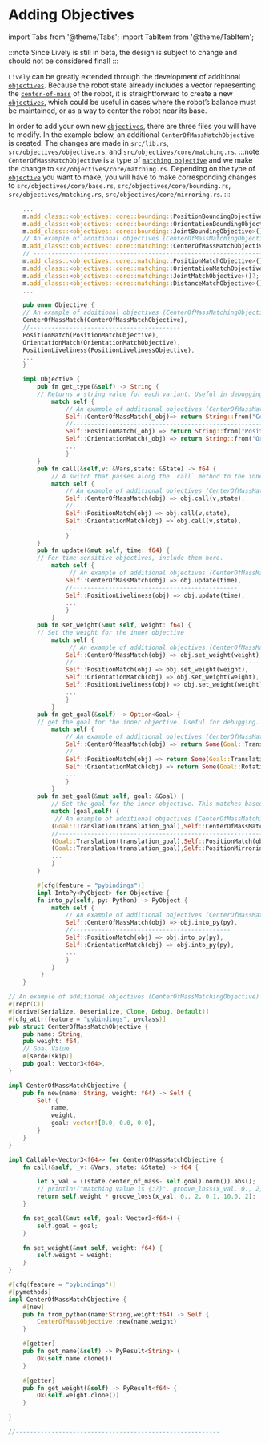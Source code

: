 # Adding Objectives

import Tabs from '@theme/Tabs';
import TabItem from '@theme/TabItem';

:::note
Since Lively is still in beta, the design is subject to change and should not be considered final!
:::

`Lively` can be greatly extended through the development of additional [`objectives`](../API/Objectives). 
Because the robot state already includes a vector representing the [`center-of-mass`](../API/state)
of the robot, it is straightforward to create a new [`objectives`](../API/Objectives),
which could be useful in cases where the robot’s balance must
be maintained, or as a way to center the robot near its base. 

In order to add your own new [`objectives`](../API/Objectives), there are three files you will have to modify. 
In the example below, an additional `CenterOfMassMatchObjective` is created. The changes are made in `src/lib.rs`, 
`src/objectives/objective.rs`, and `src/objectives/core/matching.rs`. 
:::note
`CenterOfMassMatchObjective` is a type of [`matching objective`](../API/Objectives/matching.mdx) and we make the change to `src/objectives/core/matching.rs`. Depending on the type of [`objective`](../API/Objectives) you want to make, you will have to make corresponding changes to `src/objectives/core/base.rs`, `src/objectives/core/bounding.rs`, `src/objectives/matching.rs`, `src/objectives/core/mirroring.rs`.
:::


<Tabs>
  <TabItem value="lib.rs" label="src/lib.rs">

```rust
    ...
    m.add_class::<objectives::core::bounding::PositionBoundingObjective>()?;
    m.add_class::<objectives::core::bounding::OrientationBoundingObjective>()?;
    m.add_class::<objectives::core::bounding::JointBoundingObjective>()?;
    // An example of additional objectives (CenterOfMassMatchingObjective)
    m.add_class::<objectives::core::matching::CenterOfMassMatchObjective>()?;
    // ------------------------------------------------------------------
    m.add_class::<objectives::core::matching::PositionMatchObjective>()?;
    m.add_class::<objectives::core::matching::OrientationMatchObjective>()?;
    m.add_class::<objectives::core::matching::JointMatchObjective>()?;
    m.add_class::<objectives::core::matching::DistanceMatchObjective>()?;
    ...
```

  </TabItem>

  <TabItem value="objective.rs" label="src/objectives/objective.rs">

```rust
    pub enum Objective {
    // An example of additional objectives (CenterOfMassMatchingObjective)
    CenterOfMassMatch(CenterOfMassMatchObjective),
    //------------------------------------------
    PositionMatch(PositionMatchObjective),
    OrientationMatch(OrientationMatchObjective),
    PositionLiveliness(PositionLivelinessObjective),
    ...
    }

    impl Objective {
        pub fn get_type(&self) -> String {
        // Returns a string value for each variant. Useful in debugging.
            match self {
                // An example of additional objectives (CenterOfMassMatchingObjective)
                Self::CenterOfMassMatch(_obj)=> return String::from("CenterOfMassObjective"),
                //-------------------------------------------------------------------------
                Self::PositionMatch(_obj) => return String::from("PositionMatchObjective"),
                Self::OrientationMatch(_obj) => return String::from("OrientationnMatchObjective"),
                ...
                }
        }
        pub fn call(&self,v: &Vars,state: &State) -> f64 {
            // A switch that passes along the `call` method to the inner objective.
            match self {
                // An example of additional objectives (CenterOfMassMatchingObjective)
                Self::CenterOfMassMatch(obj) => obj.call(v,state),
                //-----------------------------------------------
                Self::PositionMatch(obj) => obj.call(v,state),
                Self::OrientationMatch(obj) => obj.call(v,state),
                ...
                }
        }
        pub fn update(&mut self, time: f64) {
        // For time-sensitive objectives, include them here.
            match self {
                 // An example of additional objectives (CenterOfMassMatchingObjective)
                Self::CenterOfMassMatch(obj) => obj.update(time),
                //----------------------------------------------
                Self::PositionLiveliness(obj) => obj.update(time),
                ...
                }
            }
        pub fn set_weight(&mut self, weight: f64) {
        // Set the weight for the inner objective
            match self {
                 // An example of additional objectives (CenterOfMassMatchingObjective)
                Self::CenterOfMassMatch(obj) => obj.set_weight(weight),
                //----------------------------------------------------
                Self::PositionMatch(obj) => obj.set_weight(weight),
                Self::OrientationMatch(obj) => obj.set_weight(weight),
                Self::PositionLiveliness(obj) => obj.set_weight(weight),
                ...
                }
            }
        pub fn get_goal(&self) -> Option<Goal> {
        // get the goal for the inner objective. Useful for debugging.
            match self {
                // An example of additional objectives (CenterOfMassMatchingObjective)
                Self::CenterOfMassMatch(obj) => return Some(Goal::Translation(Translation3::from(obj.goal))),
                //------------------------------------------------------------------------------------------
                Self::PositionMatch(obj) => return Some(Goal::Translation(Translation3::from(obj.goal))),
                Self::OrientationMatch(obj) => return Some(Goal::Rotation(obj.goal)),
                ...
                }
            }
        pub fn set_goal(&mut self, goal: &Goal) {
            // Set the goal for the inner objective. This matches based on Objective and Goal variant.
            match (goal,self) {
             // An example of additional objectives (CenterOfMassMatchingObjective)
            (Goal::Translation(translation_goal),Self::CenterOfMassMatch(obj)) => obj.set_goal(translation_goal.vector),
            //---------------------------------------------------------------------------------------------------------
            (Goal::Translation(translation_goal),Self::PositionMatch(obj)) => obj.set_goal(translation_goal.vector),
            (Goal::Translation(translation_goal),Self::PositionMirroring(obj)) => obj.set_goal(translation_goal.vector),
            ...
            }
        }

        #[cfg(feature = "pybindings")]
        impl IntoPy<PyObject> for Objective {
        fn into_py(self, py: Python) -> PyObject {
            match self {
                // An example of additional objectives (CenterOfMassMatchingObjective)
                Self::CenterOfMassMatch(obj) => obj.into_py(py),
                //--------------------------------------------
			    Self::PositionMatch(obj) => obj.into_py(py),
			    Self::OrientationMatch(obj) => obj.into_py(py),
                ...
                }
            }
         }
    }


```

  </TabItem>

  <TabItem value="matching.rs" label="src/objectives/core/matching.rs">

```rust
// An example of additional objectives (CenterOfMassMatchingObjective)
#[repr(C)]
#[derive(Serialize, Deserialize, Clone, Debug, Default)]
#[cfg_attr(feature = "pybindings", pyclass)]
pub struct CenterOfMassMatchObjective {
    pub name: String,
    pub weight: f64,
    // Goal Value
    #[serde(skip)]
    pub goal: Vector3<f64>,
}

impl CenterOfMassMatchObjective {
    pub fn new(name: String, weight: f64) -> Self {
        Self {
            name,
            weight,
            goal: vector![0.0, 0.0, 0.0],
        }
    }
}

impl Callable<Vector3<f64>> for CenterOfMassMatchObjective {
    fn call(&self, _v: &Vars, state: &State) -> f64 {

        let x_val = ((state.center_of_mass- self.goal).norm()).abs();
        // println!("matching value is {:?}", groove_loss(x_val, 0., 2, 0.1, 10.0, 2));
        return self.weight * groove_loss(x_val, 0., 2, 0.1, 10.0, 2);
    }

    fn set_goal(&mut self, goal: Vector3<f64>) {
        self.goal = goal;
    }

    fn set_weight(&mut self, weight: f64) {
        self.weight = weight;
    }
}

#[cfg(feature = "pybindings")]
#[pymethods]
impl CenterOfMassMatchObjective {
    #[new]
    pub fn from_python(name:String,weight:f64) -> Self {
        CenterOfMassObjective::new(name,weight)
    }

    #[getter]
    pub fn get_name(&self) -> PyResult<String> {
        Ok(self.name.clone())
    }

    #[getter]
    pub fn get_weight(&self) -> PyResult<f64> {
        Ok(self.weight.clone())
    }

}

//---------------------------------------------------------
```

  </TabItem>

</Tabs>
